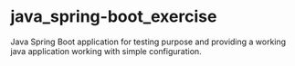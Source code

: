 # java_spring-boot_exercise
Java Spring Boot application for testing purpose and providing a working java application working with simple configuration.
